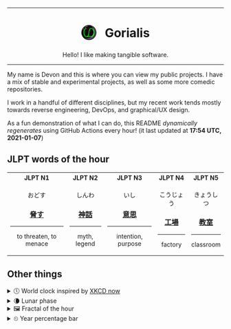 ***

<h1 align="center">
<sub>
    <img src="readme/resources/avatar.png" height="36">
</sub>
&nbsp;
Gorialis
</h1>
<p align="center">
Hello! I like making tangible software.
</p>

***

My name is Devon and this is where you can view my public projects. I have a mix of stable and experimental projects, as well as some more comedic repositories.

I work in a handful of different disciplines, but my recent work tends mostly towards reverse engineering, DevOps, and graphical/UX design.

As a fun demonstration of what I can do, this README *dynamically regenerates* using GitHub Actions every hour! (it last updated at **17:54 UTC, 2021-01-07**)

<h2>JLPT words of the hour</h2>
<table>
    <tr>
        <th>JLPT N1</th>
        <th>JLPT N2</th>
        <th>JLPT N3</th>
        <th>JLPT N4</th>
        <th>JLPT N5</th>
    </tr>
    <tr>
        <td>
            <p align="center">おどす</p>
            <h3 align="center"><b><a href="https://jisho.org/search/%E8%84%85%E3%81%99">脅す</a></b></h3>
            <hr>
            <p align="center">to threaten,<wbr> to menace</p>
        </td>
        <td>
            <p align="center">しんわ</p>
            <h3 align="center"><b><a href="https://jisho.org/search/%E7%A5%9E%E8%A9%B1">神話</a></b></h3>
            <hr>
            <p align="center">myth,<wbr> legend</p>
        </td>
        <td>
            <p align="center">いし</p>
            <h3 align="center"><b><a href="https://jisho.org/search/%E6%84%8F%E6%80%9D">意思</a></b></h3>
            <hr>
            <p align="center">intention,<wbr> purpose</p>
        </td>
        <td>
            <p align="center">こうじょう</p>
            <h3 align="center"><b><a href="https://jisho.org/search/%E5%B7%A5%E5%A0%B4">工場</a></b></h3>
            <hr>
            <p align="center">factory</p>
        </td>
        <td>
            <p align="center">きょうしつ</p>
            <h3 align="center"><b><a href="https://jisho.org/search/%E6%95%99%E5%AE%A4">教室</a></b></h3>
            <hr>
            <p align="center">classroom</p>
        </td>
    </tr>
</table>

<h2>Other things</h2>
<details>
<summary>🕔  World clock inspired by <a href="https://xkcd.com/now">XKCD now</a></summary>

> <img src="generated/now.png" width="512">

</details>
<details>
<summary>🌘 Lunar phase</summary>

The moon is approximately 83.54% through its phase (Waning Crescent).

</details>
<details>
<summary>&#x1f5bc; Fractal of the hour</summary>

> <img src="generated/fractal.png" width="512">

</details>
<details>
<summary>&#x23f2; Year percentage bar</summary>
<pre><code>2021 [▁▁▁▁▁▁▁▁▁▁▁▁▁▁▁▁▁▁▁▁] 1.85%</code></pre>
</details>
